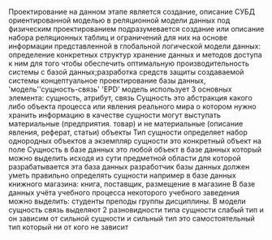 Проектирование на данном этапе является создание, описание СУБД ориентированной моделью в реляционной модели данных под физическим проектированием подразумевается создание или описание набора реляционных таблиц и ограничений для них на основе информации представленной в глобальной логической модели данных: определение конкретных структур хранение данных и методов доступа к ним для того чтобы обеспечить оптимальную производительность системы с базой данных;разработка средств защиты создаваемой системы концептуальное проектирование базы данных, 'модель''сущность-связь' 'EPD' модель использует 3 основных элемента: сущность, атрибут, связь 
Сущность это абстракция какого либо объекта процесса или явления реального мира о котором нужно хранить информацию в качестве сущности могут выступать материальные (предприятия. товар) и не материальные (описание явления, реферат, статьи) объекты 
Тип сущности определяет набор однородных объектов а экземпляр сущности это конкретный объект на поле 
Сущность в базе данных это любой объект в базе данных который можно выделить исходя из сути предметной области для которой разрабатывается эта база данных разработчик базы данных должен уметь правильно определять сущности например в базе данных книжного магазина: книга, поставщик, размещение в магазине
В базе данных учёта учебного процесса некоторого учебного заведения можно выделить: студенты преподы группы дисциплины.
В модели сущность связь выделяют 2 разновидности типа сущности слабый тип и он зависим от сильной сущности и сильный тип это самостоятельный тип который ни от кого не зависит 
